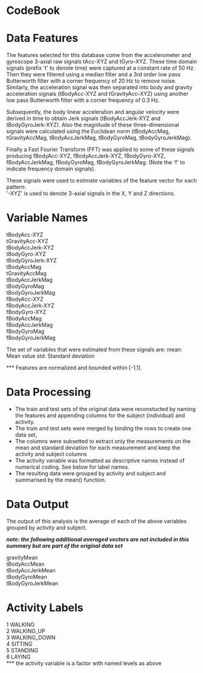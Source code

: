 CodeBook
==================================

Data Features
=================
The features selected for this database come from the accelerometer and gyroscope 3-axial raw signals tAcc-XYZ and tGyro-XYZ. These time domain signals (prefix 't' to denote time) were captured at a constant rate of 50 Hz. Then they were filtered using a median filter and a 3rd order low pass Butterworth filter with a corner frequency of 20 Hz to remove noise. Similarly, the acceleration signal was then separated into body and gravity acceleration signals (tBodyAcc-XYZ and tGravityAcc-XYZ) using another low pass Butterworth filter with a corner frequency of 0.3 Hz. 

Subsequently, the body linear acceleration and angular velocity were derived in time to obtain Jerk signals (tBodyAccJerk-XYZ and tBodyGyroJerk-XYZ). Also the magnitude of these three-dimensional signals were calculated using the Euclidean norm (tBodyAccMag, tGravityAccMag, tBodyAccJerkMag, tBodyGyroMag, tBodyGyroJerkMag). 

Finally a Fast Fourier Transform (FFT) was applied to some of these signals producing fBodyAcc-XYZ, fBodyAccJerk-XYZ, fBodyGyro-XYZ, fBodyAccJerkMag, fBodyGyroMag, fBodyGyroJerkMag. (Note the 'f' to indicate frequency domain signals). 

These signals were used to estimate variables of the feature vector for each pattern:  
'-XYZ' is used to denote 3-axial signals in the X, Y and Z directions.

Variable Names
=================
tBodyAcc-XYZ  
tGravityAcc-XYZ  
tBodyAccJerk-XYZ  
tBodyGyro-XYZ  
tBodyGyroJerk-XYZ  
tBodyAccMag  
tGravityAccMag  
tBodyAccJerkMag  
tBodyGyroMag  
tBodyGyroJerkMag  
fBodyAcc-XYZ  
fBodyAccJerk-XYZ  
fBodyGyro-XYZ  
fBodyAccMag  
fBodyAccJerkMag  
fBodyGyroMag  
fBodyGyroJerkMag  

The set of variables that were estimated from these signals are:
mean: Mean value
std: Standard deviation

*** Features are normalized and bounded within [-1,1].

Data Processing
=================
- The train and test sets of the original data were reconstucted by naming the features and appending columns for the subject (individual) and activity.
- The train and test sets were merged by binding the rows to create one data set,
- The columns were subsetted to extract only the measurements on the mean and standard deviation for each measurement and keep the activity and subject columns
- The activity variable was formatted as descriptive names instead of numerical coding. See below for label names.
- The resulting data were grouped by activity and subject and summarised by the mean() function.

Data Output
=================
The output of this analysis is the average of each of the above variables grouped by activity and subject.

***note: the following additional averaged vectors are not included in this summary but are part of the original data set***

gravityMean  
tBodyAccMean  
tBodyAccJerkMean  
tBodyGyroMean  
tBodyGyroJerkMean  

Activity Labels
=================
1 WALKING  
2 WALKING_UP  
3 WALKING_DOWN  
4 SITTING  
5 STANDING  
6 LAYING  
*** the activity variable is a factor with named levels as above
